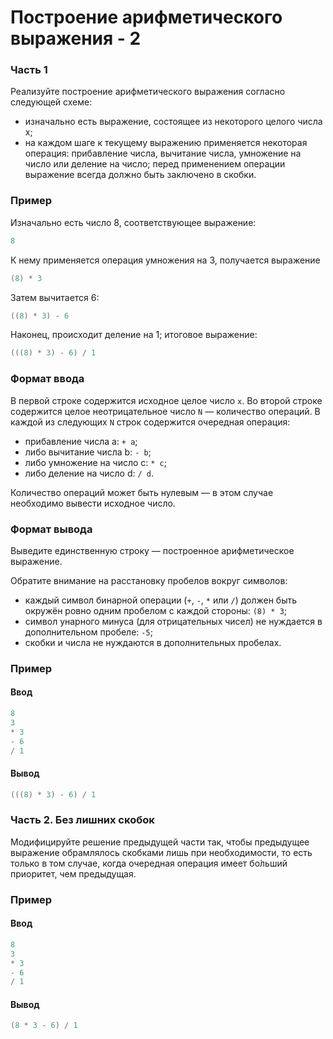 # Построение арифметического выражения - 2

### Часть 1

Реализуйте построение арифметического выражения согласно следующей схеме:

* изначально есть выражение, состоящее из некоторого целого числа x;
* на каждом шаге к текущему выражению применяется некоторая операция: прибавление числа, вычитание числа, умножение на число или деление на число; перед применением операции выражение всегда должно быть заключено в скобки.

### Пример

Изначально есть число 8, соответствующее выражение:

```objectivec
8
```
К нему применяется операция умножения на 3, получается выражение 

```objectivec
(8) * 3
```
Затем вычитается 6:

```objectivec
((8) * 3) - 6
```
Наконец, происходит деление на 1; итоговое выражение:

```objectivec
(((8) * 3) - 6) / 1
```

### Формат ввода

В первой строке содержится исходное целое число `x`. Во второй строке содержится целое неотрицательное число `N` — количество операций. В каждой из следующих `N` строк содержится очередная операция:  

* прибавление числа a: `+ a`;
* либо вычитание числа b: `- b`;
* либо умножение на число c: `* c`;
* либо деление на число d: `/ d`.

Количество операций может быть нулевым — в этом случае необходимо вывести исходное число.

### Формат вывода

Выведите единственную строку — построенное арифметическое выражение.

Обратите внимание на расстановку пробелов вокруг символов:

* каждый символ бинарной операции (`+`, `-`, `*` или `/`) должен быть окружён ровно одним пробелом с каждой стороны: `(8) * 3`;
* символ унарного минуса (для отрицательных чисел) не нуждается в дополнительном пробеле: `-5`;
* скобки и числа не нуждаются в дополнительных пробелах.

### Пример

#### Ввод

```objectivec
8
3
* 3
- 6
/ 1
```
#### Вывод

```objectivec
(((8) * 3) - 6) / 1
```

### Часть 2. Без лишних скобок

Модифицируйте решение предыдущей части так, чтобы предыдущее выражение обрамлялось скобками лишь при необходимости, то есть только в том случае, когда очередная операция имеет бо́льший приоритет, чем предыдущая.

### Пример

#### Ввод

```objectivec
8
3
* 3
- 6
/ 1
```
#### Вывод

```objectivec
(8 * 3 - 6) / 1
```